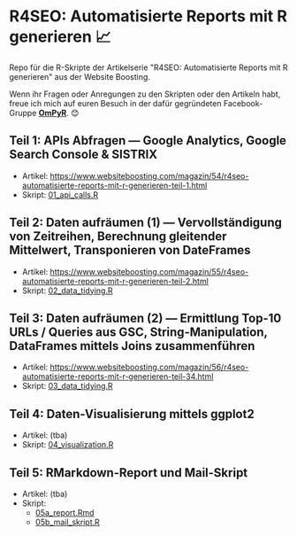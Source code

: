 # R4SEO: Automatisierte Reports mit R generieren 📈
Repo für die R-Skripte der Artikelserie "R4SEO: Automatisierte Reports mit R generieren" aus der Website Boosting.

Wenn ihr Fragen oder Anregungen zu den Skripten oder den Artikeln habt, freue ich mich auf euren Besuch in der dafür gegründeten Facebook-Gruppe **[OmPyR](https://www.facebook.com/groups/ompyr/)**. 😊

## Teil 1: APIs Abfragen — Google Analytics, Google Search Console & SISTRIX
- Artikel: https://www.websiteboosting.com/magazin/54/r4seo-automatisierte-reports-mit-r-generieren-teil-1.html
- Skript: [01_api_calls.R](https://github.com/gettractiongmbh/r4seo_ws/blob/master/01_api_calls.R)

## Teil 2: Daten aufräumen (1) — Vervollständigung von Zeitreihen, Berechnung gleitender Mittelwert, Transponieren von DateFrames
- Artikel: https://www.websiteboosting.com/magazin/55/r4seo-automatisierte-reports-mit-r-generieren-teil-2.html
- Skript: [02_data_tidying.R](https://github.com/gettractiongmbh/r4seo_ws/blob/master/02_data_tidying.R)

## Teil 3: Daten aufräumen (2) — Ermittlung Top-10 URLs / Queries aus GSC, String-Manipulation, DataFrames mittels Joins zusammenführen
- Artikel: https://www.websiteboosting.com/magazin/56/r4seo-automatisierte-reports-mit-r-generieren-teil-34.html
- Skript: [03_data_tidying.R](https://github.com/gettractiongmbh/r4seo_ws/blob/master/03_data_tidying.R)

## Teil 4: Daten-Visualisierung mittels ggplot2
- Artikel: (tba)
- Skript: [04_visualization.R](https://github.com/gettractiongmbh/r4seo_ws/blob/master/04_visualization.R)

## Teil 5: RMarkdown-Report und Mail-Skript
- Artikel: (tba)
- Skript: 
  - [05a_report.Rmd](https://github.com/gettractiongmbh/r4seo_ws/blob/master/05a_report.Rmd)
  - [05b_mail_skript.R](https://github.com/gettractiongmbh/r4seo_ws/blob/master/05b_mail_skript.R)
